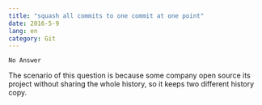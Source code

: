 ```yaml
---
title: "squash all commits to one commit at one point"
date: 2016-5-9
lang: en
category: Git
---
```


`No Answer`

The scenario of this question is because some company open source its project without sharing the
whole history, so it keeps two different history copy.
